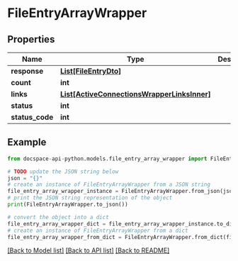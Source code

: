 # FileEntryArrayWrapper

## Properties

Name | Type | Description | Notes
------------ | ------------- | ------------- | -------------
**response** | [**List[FileEntryDto]**](FileEntryDto.md) |  | [optional] 
**count** | **int** |  | [optional] 
**links** | [**List[ActiveConnectionsWrapperLinksInner]**](ActiveConnectionsWrapperLinksInner.md) |  | [optional] 
**status** | **int** |  | [optional] 
**status_code** | **int** |  | [optional] 

## Example

```python
from docspace-api-python.models.file_entry_array_wrapper import FileEntryArrayWrapper

# TODO update the JSON string below
json = "{}"
# create an instance of FileEntryArrayWrapper from a JSON string
file_entry_array_wrapper_instance = FileEntryArrayWrapper.from_json(json)
# print the JSON string representation of the object
print(FileEntryArrayWrapper.to_json())

# convert the object into a dict
file_entry_array_wrapper_dict = file_entry_array_wrapper_instance.to_dict()
# create an instance of FileEntryArrayWrapper from a dict
file_entry_array_wrapper_from_dict = FileEntryArrayWrapper.from_dict(file_entry_array_wrapper_dict)
```
[[Back to Model list]](../README.md#documentation-for-models) [[Back to API list]](../README.md#documentation-for-api-endpoints) [[Back to README]](../README.md)


